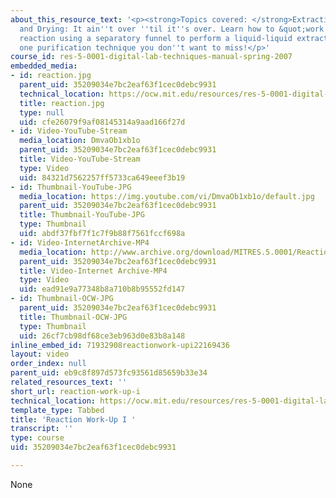 ```yaml
---
about_this_resource_text: '<p><strong>Topics covered: </strong>Extracting, Washing
  and Drying: It ain''t over ''til it''s over. Learn how to &quot;work up&quot; your
  reaction using a separatory funnel to perform a liquid-liquid extraction. This is
  one purification technique you don''t want to miss!</p>'
course_id: res-5-0001-digital-lab-techniques-manual-spring-2007
embedded_media:
- id: reaction.jpg
  parent_uid: 35209034e7bc2eaf63f1cec0debc9931
  technical_location: https://ocw.mit.edu/resources/res-5-0001-digital-lab-techniques-manual-spring-2007/videos/reaction-work-up-i/reaction.jpg
  title: reaction.jpg
  type: null
  uid: cfe26079f9af08145314a9aad166f27d
- id: Video-YouTube-Stream
  media_location: DmvaOb1xb1o
  parent_uid: 35209034e7bc2eaf63f1cec0debc9931
  title: Video-YouTube-Stream
  type: Video
  uid: 84321d7562257ff5733ca649eeef3b19
- id: Thumbnail-YouTube-JPG
  media_location: https://img.youtube.com/vi/DmvaOb1xb1o/default.jpg
  parent_uid: 35209034e7bc2eaf63f1cec0debc9931
  title: Thumbnail-YouTube-JPG
  type: Thumbnail
  uid: abdf37fbf7f1c7f9b88f7561fccf698a
- id: Video-InternetArchive-MP4
  media_location: http://www.archive.org/download/MITRES.5.0001/ReactionWork-upI_MitDigitalLabTechniquesManual.mp4
  parent_uid: 35209034e7bc2eaf63f1cec0debc9931
  title: Video-Internet Archive-MP4
  type: Video
  uid: ead91e9a77348b8a710b8b95552fd147
- id: Thumbnail-OCW-JPG
  parent_uid: 35209034e7bc2eaf63f1cec0debc9931
  title: Thumbnail-OCW-JPG
  type: Thumbnail
  uid: 26cf7cb98df68ce3eb963d0e83b8a148
inline_embed_id: 71932908reactionwork-upi22169436
layout: video
order_index: null
parent_uid: eb9c8f897d573fc93561d85659b33e34
related_resources_text: ''
short_url: reaction-work-up-i
technical_location: https://ocw.mit.edu/resources/res-5-0001-digital-lab-techniques-manual-spring-2007/videos/reaction-work-up-i
template_type: Tabbed
title: 'Reaction Work-Up I '
transcript: ''
type: course
uid: 35209034e7bc2eaf63f1cec0debc9931

---
```

None